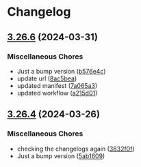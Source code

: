 # Changelog

## [3.26.6](https://github.com/ahmad-kemsan/js-wrapper/compare/3.26.5...3.26.6) (2024-03-31)


### Miscellaneous Chores

* Just a bump version ([b576e4c](https://github.com/ahmad-kemsan/js-wrapper/commit/b576e4ca951e576cb85fd6a80fadd406babe1747))
* update url ([8ac5bea](https://github.com/ahmad-kemsan/js-wrapper/commit/8ac5beacc28825e53aa4f26442fe8b665b01744f))
* updated manifest ([7a065a3](https://github.com/ahmad-kemsan/js-wrapper/commit/7a065a36dde7c9bf90900ab7942b3c867f3e39d7))
* updated workflow ([a215d01](https://github.com/ahmad-kemsan/js-wrapper/commit/a215d019ba41217787f24ceba36afb55fcd1996e))

## [3.26.4](https://github.com/ahmad-kemsan/js-wrapper/compare/3.26.3...3.26.4) (2024-03-26)


### Miscellaneous Chores

* checking the changelogs again ([3832f0f](https://github.com/ahmad-kemsan/js-wrapper/commit/3832f0fffab8e7e8db29504a5b9d1cde0dba6eae))
* Just a bump version ([5ab1609](https://github.com/ahmad-kemsan/js-wrapper/commit/5ab1609b6f8dab9cadebe4d61b5bbbe210906495))
